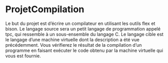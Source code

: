 # ProjetCompilation

Le but du projet est d’écrire un compilateur en utilisant les outils flex et bison.
Le langage source sera un petit langage de programmation appelé tpc, qui ressemble à un sous-ensemble du langage C. Le
langage cible est le langage d’une machine virtuelle dont la description a été vue précédemment. Vous vérifierez le résultat
de la compilation d’un programme en faisant exécuter le code obtenu par la machine virtuelle qui vous est fournie.
